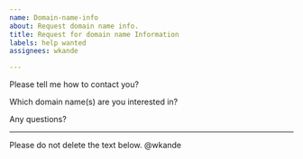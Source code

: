 ```yaml
---
name: Domain-name-info
about: Request domain name info.
title: Request for domain name Information
labels: help wanted
assignees: wkande

---
```


Please tell me how to contact you?

Which domain name(s) are you interested in?

Any questions?


______________
Please do not delete the text below.
@wkande
